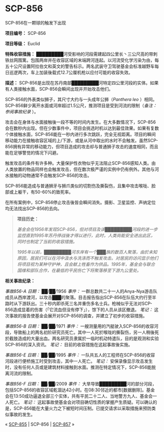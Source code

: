 # SCP-856
                        




SCP-856在一颗球的触发下出现



**项目编号：** SCP-856

**项目等级：** Euclid

**特殊收容措施：** █████████河受影响的河段需建起四公里长丶三公尺高的带刺铁丝网围篱。包围两岸并在收容区域的末端跨河连起。以河流受化学污染为由，每五十公尺设置阿拉伯文和英文的警告标示。两名武装守卫驾驶基金会标准越野车每日巡逻两次，车上加装後载式12.7公厘机枪以应付可能的收容失效。

**描述：** SCP-856是出现在苏丹南部█████████河特定四公里河段的实体。如果有人类接触水面，SCP-856会瞬间出现并开始攻击他们。

SCP-856的外表类似狮子，其尺寸大约与一头成年公狮（*Panthera leo* ）相同。SCP-856鲜少离开水面或河岸超过1.5公尺，推测项目是受到河流的限制（*备注：参阅事故纪录* ）。

攻击会在身体与水面接触後一段不等的时间内发生。在大多数情况下，SCP-856会在数秒内出现。但在少数事件中，项目会挑选时机以达到最佳效果。如果有复数个体接触水面，SCP-856能在一秒内进行多次跳跃，完全无视距离。项目的瞬间移动能力在接触收容区域的上/下游，或是从河中取出的水时不会触发。虽然SCP-856拥有异常的移动能力，但项目造成的攻击却与普通狮子攻击的速度相同，而且能在足够警觉的情况下闪避。

触发攻击的条件有许多种。大量保护性衣物似乎无法阻止SCP-856感知人类。由人类放置的物品同样也会触发攻击，但在数次极严谨的实例中仍有例外。其他与河水接触的动物通常不会触发SCP-856的攻击。

SCP-856能造成与普通狮牙与狮爪类似的切割伤及撕裂伤，且集中攻击喉咙、脸部或上躯干，有50-60%的致死率。

在所有案例中，SCP-856停止攻击後皆会瞬间消失。摄影、卫星监控、声纳定位均无法找出SCP-856的去向。


> **项目历史：** 
> 
> *基金会在1956年发现SCP-856，但对项目及该█████████河段的进一步监控直到1995年苏丹停战後才得以进行，此时，人类尚能安全进出此区，同时也制定了当前的收容措施。* 
> 
> *1995年以前，█████████河东岸有一个███族的数百人聚落，由於未知原因，居民们可以在河中汲水与洗涤而不触发攻击。对居民的访问显示他们将项目视为某种守护神，且会献上牲畜作为供品。1995年，基金会与联合国维和部队合作，在最低的平民伤亡下将聚落移至下游九公里处。* 
> 

**相关事故纪录：** 

*事故856-A* 
*日期：* ██/██/1956
*事件：* 一群总数共二十一人的Anya-Nya游击队成员从西岸渡河，以攻击███的聚落。目击报告指出SCP-856在队伍大约行至半路时从下游跃出。三十秒内即杀死三名并重伤多名士兵。枪械似乎无法对SCP-856造成显着的伤害（「它流血但没有停下」），馀下的人员从该区撤退。
*笔记：* 这次事故的报告使基金会展开对SCP-856的调查，并建立了初步的收容措施。

*事故856-B* 
*日期：* ██/██/1971
*事件：* 一艘测量用的汽艇驶入SCP-856的收容河段，导致船上的两名初阶研究员死亡。其中一人死於喉咙的撕裂伤，另一人稍後死於截肢造成的大量出血。两名研究员隶属於一临时机动特遣队，目的是观测和实验SCP-856的深入资讯。
*笔记：* 目前的收容措施在这起事故後实施。

*事故856-E* 
*日期：* ██/██/1995
*事件：* 一队共五人的工程师在SCP-856的收容河段进行便桥施工时受到攻击，其中一人死亡。
*笔记：* 安保录像显示攻击发生时，没有任何人员或是建筑材料接触到水面。推测在特定情况下，SCP-856能脱离河流的限制。

*事故856-F* 
*日期：* ██/██/2009
*事件：* 大旱导致█████████河的部分河段，包括SCP-856的收容区域乾涸达42小时。在08:30邻近的都市[数据删除]。基金会在13:50成功逼退全部三个实体，共有平民二十二人、当地警方九人、基金会一人死亡。
*笔记：* 这起事故使基金会对项目确切性质的掌握产生质疑。可以确认的是，SCP-856能在大量火力之下被短时间压制。已提交请求以采取措施来预防类似事故的发生。



« [SCP-855](/scp-855) | SCP-856 | [SCP-857](/scp-857) »





                    